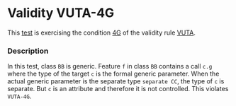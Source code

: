# Validity VUTA-4G

This [test](.) is exercising the condition [4G](../Readme.md) of the validity rule [VUTA](../../vuta/Readme.md).

### Description

In this test, class `BB` is generic. Feature `f` in class `BB` contains a call `c.g` where the type of the target `c` is the formal generic parameter. When the actual generic parameter is the separate type `separate CC`, the type of `c` is separate. But `c` is an attribute and therefore it is not controlled. This violates `VUTA-4G`.

